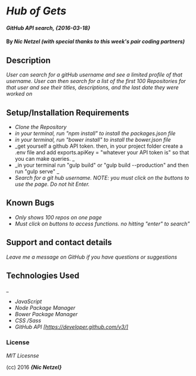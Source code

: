 # _Hub of Gets_

#### _GitHub API search, {2016-03-18}_

#### By _**Nic Netzel (with special thanks to this week's pair coding partners)**_

## Description

_User can search for a gitHub username and see a limited profile of that username. User can then search for a list of the first 100 Repositories for that user and see their titles, descriptions, and the last date they were worked on_

## Setup/Installation Requirements

* _Clone the Repository_
* _in your terminal, run  "npm install"   to install the packages.json file_
* _in your terminal, run  "bower install"   to install the bower.json file_
* _get yourself a github API token. then, in your project folder create a .env file and add exports.apiKey = "whatever your API token is" so that you can make queries. _
* _in your terminal run "gulp build" or "gulp build --production" and then run "gulp serve" _
* _Search for a git hub username. NOTE: you must click on the buttons to use the page. Do not hit Enter._



## Known Bugs

* _Only shows 100 repos on one page_
* _Must click on buttons to access functions. no hitting "enter" to search"_


## Support and contact details

_Leave me a message on GitHub if you have questions or suggestions_

## Technologies Used

_
* _JavaScript_
* _Node Package Manager_
* _Bower Package Manager_
* _CSS /Sass_
* _GitHub API [https://developer.github.com/v3/]_


### License

*MIT Licesnse*

(cc) 2016 **_{Nic Netzel}_**

